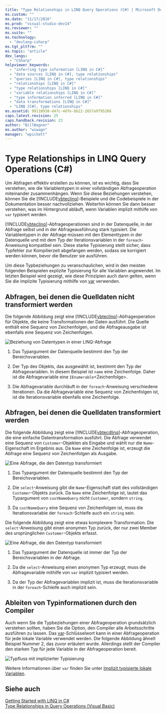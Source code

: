 ```yaml
---
title: "Type Relationships in LINQ Query Operations (C#) | Microsoft Docs"
ms.custom: ""
ms.date: "11/17/2016"
ms.prod: "visual-studio-dev14"
ms.reviewer: ""
ms.suite: ""
ms.technology: 
  - "devlang-csharp"
ms.tgt_pltfrm: ""
ms.topic: "article"
dev_langs: 
  - "CSharp"
helpviewer_keywords: 
  - "inferring type information [LINQ in C#]"
  - "data sources [LINQ in C#], type relationships"
  - "queries [LINQ in C#], type relationships"
  - "relationships [LINQ in C#]"
  - "type relationships [LINQ in C#]"
  - "variable relationships [LINQ in C#]"
  - "type information inferred [LINQ in C#]"
  - "data transformations [LINQ in C#]"
  - "LINQ [C#], type relationships"
ms.assetid: 99118938-d47c-4d7e-bb22-2657a9f95268
caps.latest.revision: 25
caps.handback.revision: 23
author: "BillWagner"
ms.author: "wiwagn"
manager: "wpickett"
---
```

# Type Relationships in LINQ Query Operations (C#)
Um Abfragen effektiv erstellen zu können, ist es wichtig, dass Sie verstehen, wie die Variablentypen in einer vollständigen Abfrageoperation miteinander zusammenhängen.  Wenn Sie diese Beziehungen verstehen, können Sie die [!INCLUDE[vbteclinq](../../../../csharp/includes/vbteclinq_md.md)]\-Beispiele und die Codebeispiele in der Dokumentation besser nachvollziehen.  Weiterhin können Sie dann besser verstehen, was im Hintergrund abläuft, wenn Variablen implizit mithilfe von `var` typisiert werden.  
  
 [!INCLUDE[vbteclinq](../../../../csharp/includes/vbteclinq_md.md)]\-Abfrageoperationen sind in der Datenquelle, in der Abfrage selbst und in der Abfrageausführung stark typisiert.  Die Variablentypen in der Abfrage müssen mit den Elementtypen in der Datenquelle und mit dem Typ der Iterationsvariablen in der `foreach`\-Anweisung kompatibel sein.  Diese starke Typisierung stellt sicher, dass Typfehler zur Kompilierzeit abgefangen werden, sodass sie korrigiert werden können, bevor die Benutzer sie ausführen.  
  
 Um diese Typbeziehungen zu veranschaulichen, wird in den meisten folgenden Beispielen explizite Typisierung für alle Variablen angewendet.  Im letzten Beispiel wird gezeigt, wie diese Prinzipien auch dann gelten, wenn Sie die implizite Typisierung mithilfe von [var](../../../../csharp/language-reference/keywords/var.md) verwenden.  
  
## Abfragen, bei denen die Quelldaten nicht transformiert werden  
 Die folgende Abbildung zeigt eine [!INCLUDE[vbteclinq](../../../../csharp/includes/vbteclinq_md.md)]\-Abfrageoperation für Objekte, die keine Transformationen der Daten ausführt.  Die Quelle enthält eine Sequenz von Zeichenfolgen, und die Abfrageausgabe ist ebenfalls eine Sequenz von Zeichenfolgen.  
  
 ![Beziehung von Datentypen in einer LINQ&#45;Abfrage](../../../../csharp/programming-guide/concepts/linq/media/linq_flow1.png "LINQ\_flow1")  
  
1.  Das Typargument der Datenquelle bestimmt den Typ der Bereichsvariablen.  
  
2.  Der Typ des Objekts, das ausgewählt ist, bestimmt den Typ der Abfragevariablen.  In diesem Beispiel ist `name` eine Zeichenfolge.  Daher ist die Abfragevariable eine `IEnumerable`\<Zeichenfolge\>.  
  
3.  Die Abfragevariable durchläuft in der `foreach`\-Anweisung verschiedene Iterationen.  Da die Abfragevariable eine Sequenz von Zeichenfolgen ist, ist die Iterationsvariable ebenfalls eine Zeichenfolge.  
  
## Abfragen, bei denen die Quelldaten transformiert werden  
 Die folgende Abbildung zeigt eine [!INCLUDE[vbtecdlinq](../../../../csharp/includes/vbtecdlinq_md.md)]\-Abfrageoperation, die eine einfache Datentransformation ausführt.  Die Abfrage verwendet eine Sequenz von `Customer`\-Objekten als Eingabe und wählt nur die `Name`\-Eigenschaft im Ergebnis aus.  Da `Name` eine Zeichenfolge ist, erzeugt die Abfrage eine Sequenz von Zeichenfolgen als Ausgabe.  
  
 ![Eine Abfrage, die den Datentyp transformiert](../../../../csharp/programming-guide/concepts/linq/media/linq_flow2.png "LINQ\_flow2")  
  
1.  Das Typargument der Datenquelle bestimmt den Typ der Bereichsvariablen.  
  
2.  Die `select`\-Anweisung gibt die `Name`\-Eigenschaft statt des vollständigen `Customer`\-Objekts zurück.  Da `Name` eine Zeichenfolge ist, lautet das Typargument von `custNameQuery` nicht `Customer`, sondern `string`.  
  
3.  Da `custNameQuery` eine Sequenz von Zeichenfolgen ist, muss die Iterationsvariable der `foreach`\-Schleife auch ein `string` sein.  
  
 Die folgende Abbildung zeigt eine etwas komplexere Transformation.  Die `select`\-Anweisung gibt einen anonymen Typ zurück, der nur zwei Member des ursprünglichen `Customer`\-Objekts erfasst.  
  
 ![Eine Abfrage, die den Datentyp transformiert](../../../../csharp/programming-guide/concepts/linq/media/linq_flow3.png "LINQ\_flow3")  
  
1.  Das Typargument der Datenquelle ist immer der Typ der Bereichsvariablen in der Abfrage.  
  
2.  Da die `select`\-Anweisung einen anonymen Typ erzeugt, muss die Abfragevariable mithilfe von `var` implizit typisiert werden.  
  
3.  Da der Typ der Abfragevariablen implizit ist, muss die Iterationsvariable in der `foreach`\-Schleife auch implizit sein.  
  
## Ableiten von Typinformationen durch den Compiler  
 Auch wenn Sie die Typbeziehungen einer Abfrageoperation grundsätzlich verstehen sollten, haben Sie die Option, den Compiler alle Arbeitsschritte ausführen zu lassen.  Das [var](../../../../csharp/language-reference/keywords/var.md)\-Schlüsselwort kann in einer Abfrageoperation für jede lokale Variable verwendet werden.  Die folgende Abbildung ähnelt Beispiel Nummer 2, das zuvor erläutert wurde.  Allerdings stellt der Compiler den starken Typ für jede Variable in der Abfrageoperation bereit.  
  
 ![Typfluss mit implizierter Typisierung](../../../../csharp/programming-guide/concepts/linq/media/linq_flow4.png "LINQ\_flow4")  
  
 Weitere Informationen über `var` finden Sie unter [Implizit typisierte lokale Variablen](../../../../csharp/programming-guide/classes-and-structs/implicitly-typed-local-variables.md).  
  
## Siehe auch  
 [Getting Started with LINQ in C\#](../../../../csharp/programming-guide/concepts/linq/getting-started-with-linq.md)   
 [Type Relationships in Query Operations \(Visual Basic\)](../../../../visual-basic/programming-guide/concepts/linq/type-relationships-in-query-operations.md)